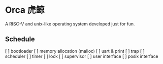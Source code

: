 # Orca 虎鲸
A RISC-V and unix-like operating system developed just for fun.

## Schedule
[ ] bootloader
[ ] memory allocation (malloc)
[ ] uart & print
[ ] trap
[ ] scheduler
[ ] timer
[ ] lock
[ ] supervisor
[ ] user interface
[ ] posix interface
